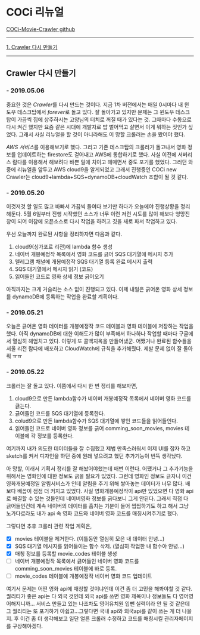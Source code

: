 # COCi 리뉴얼
[COCi-Movie-Crawler github](https://github.com/sw-corini/COCi-Movie-Crawler)

---

[1. Crawler 다시 만들기](#Crawler-다시-만들기)

---

## Crawler 다시 만들기

### - 2019.05.06
 중요한 것은 *Crawler*를 다시 만드는 것이다. 지금 1차 버전에서는 매일 0시마다 내 윈도우 데스크탑에서 *forever*로 돌고 있다. 잘 돌아가고 있지만 문제는 그 윈도우 데스크탑이 가끔씩 집에 상주하시는 고양님의 터치로 꺼질 때가 있다는 것. 그때마다 수동으로 다시 켜긴 했지만 요즘 같은 시대에 개발자로 밥 벌어먹고 살면서 이게 뭐하는 짓인가 싶었다. 그래서 사실 리뉴얼을 할 것이 아니라해도 이 망할 크롤러는 손을 봤어야 했다.

 *AWS 서비스*를 이용해보기로 했다. 그리고 기존 데스크탑의 크롤러가 돌고나서 영화 정보를 업데이트하는 firestore도 걷어내고 AWS에 통합하기로 했다. 사실 이전에 서버리스 람다를 이용해서 해보려다 바쁜 일에 치이고 헤매면서 중도 포기를 했었다. 그러던 와중에 리뉴얼을 앞두고 AWS cloud9을 알게되었고 그래서 진행중인 COCi new Crawler는 cloud9+lambda+SQS+dynamoDB+cloudWatch 조합이 될 것 같다.

### - 2019.05.20
 이것저것 할 일도 많고 바빠서 가끔씩 들여다 보기만 하다가 오늘에야 진행상황을 정리해둔다. 5월 6일부터 진행 시작했던 소스가 너무 이런 저런 시도를 많이 해보다 엉망진창이 되어 이참에 오픈소스로 다시 작업을 하려고 깃을 새로 파서 작업하고 있다. 
 
  우선 오늘까지 완료된 사항을 정리하자면 다음과 같다.
1. cloud9(싱가포르 리전)에 lambda 함수 생성
2. 네이버 개봉예정작 목록에서 영화 코드를 긁어 SQS 대기열에 메시지 추가
3. 텔레그램 채널에 개봉예정작 SQS 대기열 등록 완료 메시지 출력
4. SQS 대기열에서 메시지 읽기 (코드)
5. 읽어들인 코드로 영화 상세 정보 긁어오기

 아직까지는 크게 거슬리는 소스 없이 진행되고 있다. 이제 내일은 긁어온 영화 상세 정보를 dynamoDB에 등록하는 작업을 완료할 계획이다.

### - 2019.05.21
 오늘은 긁어온 영화 데이터를 개봉예정작 코드 테이블과 영화 테이블에 저장하는 작업을 했다. 아직 dynamoDB에 대한 이해도가 많이 부족해서 하나하나 작업할 때마다 구글에서 열심히 헤엄치고 있다. 이렇게 또 콜백지옥을 만들어냈군. 어쨌거나 완료된 함수들을 서울 리전 람다에 배포하고 CloudWatch에 규칙을 추가해줬다. 
 제발 문제 없이 잘 돌아줘 ㅠㅠ
 
### - 2019.05.22
 크롤러는 잘 돌고 있다. 이쯤에서 다시 한 번 정리를 해보자면,
 
 1. cloud9으로 만든 lambda함수가 네이버 개봉예정작 목록에서 네이버 영화 코드를 긁는다.
 2. 긁어들인 코드를 SQS 대기열에 등록한다.
 3. colud9으로 만든 lambda함수가 SQS 대기열에 쌓인 코드들을 읽어들인다.
 4. 읽어들인 코드로 네이버 영화 정보를 긁어 comming_soon_movies, movies 테이블에 각 정보를 등록한다.
 
 여기까지 내가 의도한 데이터들을 잘 수집했고 제법 만족스러워서 이제 UI를 잡자 하고 sketch를 켜서 디자인을 하던 중에 원래 넣으려고 했던 추가기능이 번뜩 생각났다. 
 
아 망할, 이래서 기획서 정리를 잘 해놨어야했는데 매번 이런다. 어쨌거나 그 추가기능을 위해서는 영화인에 대한 정보도 긁을 필요가 있었다.
 그런데 영화인 정보도 긁자니 이건 영화개봉예정일 알림서비스가 인데 알림을 주기 위해 쌓아놓는 데이터가 너무 많다. 배보다 배꼽이 점점 더 커지고 있었다. 사실 영화개봉예정작이 api만 있었으면 다 영화 api로 해결할 수 있는 것들인데 네이버영화 정보를 긁다보니 그게 안된다. 그래서 직접 다 긁어들인건데 계속 네이버의 데이터를 훔치는 기분이 들어 찝찝하기도 하고 해서 그냥 노가다로라도 내가 api 속 영화 코드와 네이버 영화 코드를 매칭시켜주기로 했다.
 
  그렇다면 추후 크롤러 관련 작업 계획은,
-   [x] movies 테이블을 제거한다. (이틀동안 열심히 모은 내 데이터 안녕...)
-   [x] SQS 대기열 메시지를 읽어들이는 함수 삭제. (열심히 작업한 내 함수야 안녕...)
-   [x] 매칭 정보를 등록할 movie_codes 테이블 생성
-   [ ] 네이버 개봉예정작 목록에서 긁어들인 네이버 영화 코드를 comming_soon_movies 테이블에 바로 등록.
-   [ ] movie_codes 테이블에 개봉예정작 네이버 영화 코드 업데이트

 여기서 문제는 어떤 영화 api에 매칭할 것이냐인데 이건 좀 더 고민을 해봐야할 것 같다. 퀄리티가 좋은 api는 다 외국 것인데 외국 api를 쓰면 영화 제목이나 정보들도 다 영어영어해지니까... 서비스 만들고 있는 나조차도 영어유치원 입뺀 실력이라 안 될 것 같은데 그 퀄리티는 또 포기하기 아쉽고...그렇다면 국내 api와 외국api를 같이 쓰는 게 더 나을지. 후 이건 좀 더 생각해보고 일단 얼른 크롤러 수정하고 코드를 매칭시킬 관리자페이지를 구상해야겠다.
  
